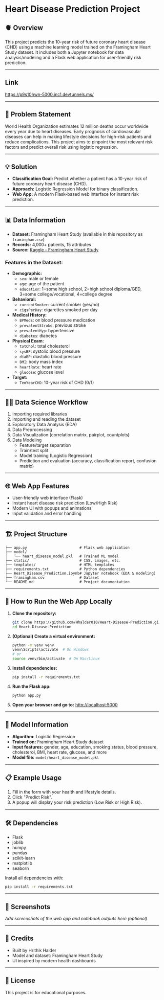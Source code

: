 # Heart Disease Prediction Project

## 🫀 Overview
This project predicts the 10-year risk of future coronary heart disease (CHD) using a machine learning model trained on the Framingham Heart Study dataset. It includes both a Jupyter notebook for data analysis/modeling and a Flask web application for user-friendly risk prediction.

---

## Link
https://p9s10hwn-5000.inc1.devtunnels.ms/

---

## 🚩 Problem Statement
World Health Organization estimates 12 million deaths occur worldwide every year due to heart diseases. Early prognosis of cardiovascular diseases can help in making lifestyle decisions for high-risk patients and reduce complications. This project aims to pinpoint the most relevant risk factors and predict overall risk using logistic regression.

---

## 💡 Solution
- **Classification Goal:** Predict whether a patient has a 10-year risk of future coronary heart disease (CHD).
- **Approach:** Logistic Regression Model for binary classification.
- **Web App:** A modern Flask-based web interface for instant risk prediction.

---

## 📊 Data Information
- **Dataset:** Framingham Heart Study (available in this repository as `framingham.csv`)
- **Records:** 4,000+ patients, 15 attributes
- **Source:** [Kaggle - Framingham Heart Study](https://www.kaggle.com/datasets/)

### **Features in the Dataset:**
- **Demographic:**
  - `sex`: male or female
  - `age`: age of the patient
  - `education`: 1=some high school, 2=high school diploma/GED, 3=some college/vocational, 4=college degree
- **Behavioral:**
  - `currentSmoker`: current smoker (yes/no)
  - `cigsPerDay`: cigarettes smoked per day
- **Medical History:**
  - `BPMeds`: on blood pressure medication
  - `prevalentStroke`: previous stroke
  - `prevalentHyp`: hypertensive
  - `diabetes`: diabetes
- **Physical Exam:**
  - `totChol`: total cholesterol
  - `sysBP`: systolic blood pressure
  - `diaBP`: diastolic blood pressure
  - `BMI`: body mass index
  - `heartRate`: heart rate
  - `glucose`: glucose level
- **Target:**
  - `TenYearCHD`: 10-year risk of CHD (0/1)

---

## 🧑‍🔬 Data Science Workflow
1. Importing required libraries
2. Importing and reading the dataset
3. Exploratory Data Analysis (EDA)
4. Data Preprocessing
5. Data Visualization (correlation matrix, pairplot, countplots)
6. Data Modeling
    - Feature/target separation
    - Train/test split
    - Model training (Logistic Regression)
    - Prediction and evaluation (accuracy, classification report, confusion matrix)

---

## 🌐 Web App Features
- User-friendly web interface (Flask)
- Instant heart disease risk prediction (Low/High Risk)
- Modern UI with popups and animations
- Input validation and error handling

---

## 🏗️ Project Structure
```
├── app.py                        # Flask web application
├── model/
│   └── heart_disease_model.pkl   # Trained ML model
├── static/                       # CSS, images, etc.
├── templates/                    # HTML templates
├── requirements.txt              # Python dependencies
├── Heart_Disease_Prediction.ipynb# Jupyter notebook (EDA & modeling)
├── framingham.csv                # Dataset
└── README.md                     # Project documentation
```

---

## 🚀 How to Run the Web App Locally

1. **Clone the repository:**
   ```sh
   git clone https://github.com/Hhalder010/Heart-Disease-Prediction.git
   cd Heart-Disease-Prediction
   ```
2. **(Optional) Create a virtual environment:**
   ```sh
   python -m venv venv
   venv\Scripts\activate  # On Windows
   # or
   source venv/bin/activate  # On Mac/Linux
   ```
3. **Install dependencies:**
   ```sh
   pip install -r requirements.txt
   ```
4. **Run the Flask app:**
   ```sh
   python app.py
   ```
5. **Open your browser and go to:**
   [http://localhost:5000](http://localhost:5000)

---

## 🏥 Model Information
- **Algorithm:** Logistic Regression
- **Trained on:** Framingham Heart Study dataset
- **Input features:** gender, age, education, smoking status, blood pressure, cholesterol, BMI, heart rate, glucose, and more
- **Model file:** `model/heart_disease_model.pkl`

---

## 📋 Example Usage
1. Fill in the form with your health and lifestyle details.
2. Click "Predict Risk".
3. A popup will display your risk prediction (Low Risk or High Risk).

---

## 🛠️ Dependencies
- Flask
- joblib
- numpy
- pandas
- scikit-learn
- matplotlib
- seaborn

Install all dependencies with:
```sh
pip install -r requirements.txt
```

---

## 📸 Screenshots
_Add screenshots of the web app and notebook outputs here (optional)_

---

## 🙏 Credits
- Built by Hrithik Halder
- Model and dataset: Framingham Heart Study
- UI inspired by modern health dashboards

---

## 📄 License
This project is for educational purposes. 
